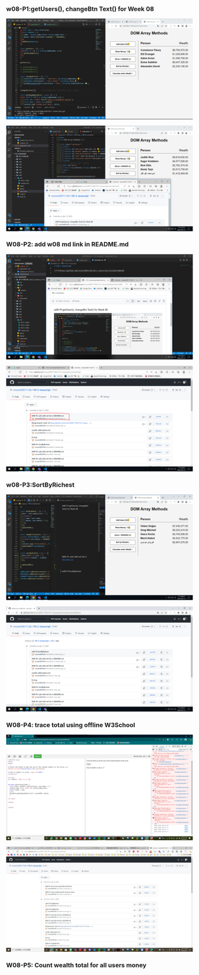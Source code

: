 ### w08-P1:getUsers(), changeBtn Text() for Week 08

![](0413-1.PNG)

![](0413-2.PNG)

### W08-P2: add w08 md link in README.md

![](0413-3.PNG)

![](0413-4.PNG)

### w08-P3:SortByRichest

![](0413-5.PNG)

![](0413-6.PNG)

### W08-P4: trace total using offline W3School

![](0413-7.PNG)

![](0413-8.jpg)

### W08-P5: Count wealth total for all users money

![]()
![]()

